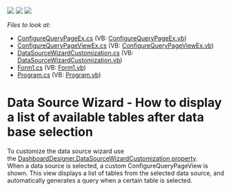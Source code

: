 <!-- default badges list -->
![](https://img.shields.io/endpoint?url=https://codecentral.devexpress.com/api/v1/VersionRange/128580569/15.2.5%2B)
[![](https://img.shields.io/badge/Open_in_DevExpress_Support_Center-FF7200?style=flat-square&logo=DevExpress&logoColor=white)](https://supportcenter.devexpress.com/ticket/details/T279129)
[![](https://img.shields.io/badge/📖_How_to_use_DevExpress_Examples-e9f6fc?style=flat-square)](https://docs.devexpress.com/GeneralInformation/403183)
<!-- default badges end -->
<!-- default file list -->
*Files to look at*:

* [ConfigureQueryPageEx.cs](./CS/DSWizardQueryTables/ConfigureQueryPageEx.cs) (VB: [ConfigureQueryPageEx.vb](./VB/DSWizardQueryTables/ConfigureQueryPageEx.vb))
* [ConfigureQueryPageViewEx.cs](./CS/DSWizardQueryTables/ConfigureQueryPageViewEx.cs) (VB: [ConfigureQueryPageViewEx.vb](./VB/DSWizardQueryTables/ConfigureQueryPageViewEx.vb))
* [DataSourceWizardCustomization.cs](./CS/DSWizardQueryTables/DataSourceWizardCustomization.cs) (VB: [DataSourceWizardCustomization.vb](./VB/DSWizardQueryTables/DataSourceWizardCustomization.vb))
* [Form1.cs](./CS/DSWizardQueryTables/Form1.cs) (VB: [Form1.vb](./VB/DSWizardQueryTables/Form1.vb))
* [Program.cs](./CS/DSWizardQueryTables/Program.cs) (VB: [Program.vb](./VB/DSWizardQueryTables/Program.vb))
<!-- default file list end -->
# Data Source Wizard - How to display a list of available tables after data base selection


<p>To customize the data source wizard use the <a href="https://documentation.devexpress.com/#Dashboard/DevExpressDashboardWinDashboardDesigner_DataSourceWizardCustomizationtopic">DashboardDesigner.DataSourceWizardCustomization property</a>. <br>When a data source is selected, a custom ConfigureQueryPageView is shown. This view displays a list of tables from the selected data source, and automatically generates a query when a certain table is selected. </p>

<br/>


